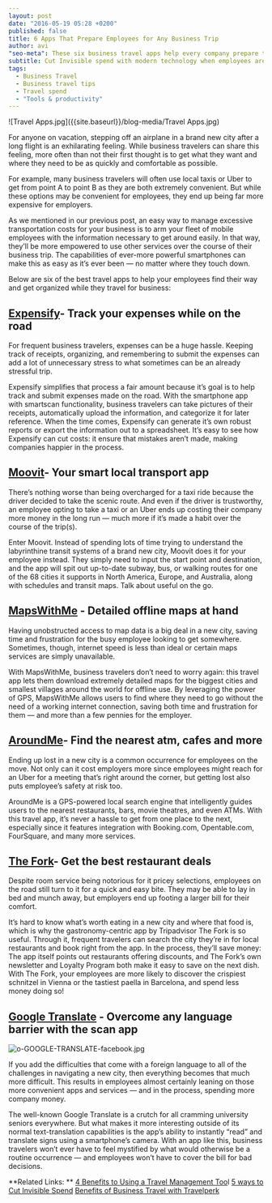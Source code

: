 ```yaml
---
layout: post
date: "2016-05-19 05:28 +0200"
published: false
title: 6 Apps That Prepare Employees for Any Business Trip
author: avi
"seo-meta": These six business travel apps help every company prepare their employees for a trip no matter where they go while cutting costs.
subtitle: Cut Invisible spend with modern technology when employees are travelling
tags: 
  - Business Travel
  - Business travel tips
  - Travel spend
  - "Tools & productivity"
---
```

![Travel Apps.jpg]({{site.baseurl}}/blog-media/Travel Apps.jpg)

For anyone on vacation, stepping off an airplane in a brand new city after a long flight is an exhilarating feeling. While business travelers can share this feeling, more often than not their first thought is to get what they want and where they need to be as quickly and comfortable as possible. 

For example, many business travelers will often use local taxis or Uber to get from point A to point B as they are both extremely convenient. But while these options may be convenient for employees, they end up being far more expensive for employers. 


As we mentioned in our previous post, an easy way to manage excessive transportation costs for your business is to arm your fleet of mobile employees with the information necessary to get around easily. In that way, they’ll be more empowered to use other services over the course of their business trip. The capabilities of ever-more powerful smartphones can make this as easy as it’s ever been — no matter where they touch down. 

Below are six of the best travel apps to help your employees find their way and get organized while they travel for business: 

## [Expensify](www.expensify.com)- Track your expenses while on the road

For frequent business travelers, expenses can be a huge hassle. Keeping track of receipts, organizing, and remembering to submit the expenses can add a lot of unnecessary stress to what sometimes can be an already stressful trip. 

Expensify simplifies that process a fair amount because it’s goal is to help track and submit expenses made on the road. With the smartphone app with smartscan functionality, business travelers can take pictures of their receipts, automatically upload the information, and categorize it for later reference. When the time comes, Expensify can generate it’s own robust reports or export the information out to a spreadsheet. It’s easy to see how Expensify can cut costs: it ensure that mistakes aren’t made, making companies happier in the process. 


## [Moovit](http://moovitapp.com/)- Your smart local transport app

There’s nothing worse than being overcharged for a taxi ride because the driver decided to take the scenic route. And even if the driver is trustworthy, an employee opting to take a taxi or an Uber ends up costing their company more money in the long run — much more if it’s made a habit over the course of the trip(s).

Enter Moovit. Instead of spending lots of time trying to understand the labyrinthine transit systems of a brand new city, Moovit does it for your employee instead. They simply need to input the start point and destination, and the app will spit out up-to-date subway, bus, or walking routes for one of the 68 cities it supports in North America, Europe, and Australia, along with schedules and transit maps. Talk about useful on the go. 

## [MapsWithMe](http://maps.me/en/home) - Detailed offline maps at hand

Having unobstructed access to map data is a big deal in a new city, saving time and frustration for the busy employee looking to get somewhere. Sometimes, though, internet speed is less than ideal or certain maps services are simply unavailable. 

With MapsWithMe, business travelers don’t need to worry again: this travel app lets them download extremely detailed maps for the biggest cities and smallest villages around the world for offline use. By leveraging the power of GPS, MapsWithMe allows users to find where they need to go without the need of a working internet connection, saving both time and frustration for them — and more than a few pennies for the employer. 

## [AroundMe](http://www.aroundmeapp.com/)- Find the nearest atm, cafes and more

Ending up lost in a new city is a common occurrence for employees on the move. Not only can it cost employers more since employees might reach for an Uber for a meeting that’s right around the corner, but getting lost also puts employee’s safety at risk too. 

AroundMe is a GPS-powered local search engine that intelligently guides users to the nearest restaurants, bars, movie theatres, and even ATMs. With this travel app, it’s never a hassle to get from one place to the next, especially since it features integration with Booking.com, Opentable.com, FourSquare, and many more services. 

##  [The Fork](http://www.thefork.com/)- Get the best restaurant deals

Despite room service being notorious for it pricey selections, employees on the road still turn to it for a quick and easy bite. They may be able to lay in bed and munch away, but employers end up footing a larger bill for their comfort.

It’s hard to know what’s worth eating in a new city and where that food is, which is why the gastronomy-centric app by Tripadvisor The Fork is so useful. Through it, frequent travelers can search the city they’re in for local restaurants and book right from the app. In the process, they’ll save money: The app itself points out restaurants offering discounts, and The Fork’s own newsletter and Loyalty Program both make it easy to save on the next dish. With The Fork, your employees are more likely to discover the crispiest schnitzel in Vienna or the tastiest paella in Barcelona, and spend less money doing so! 

## [Google Translate](www.translate.google.com) - Overcome any language barrier with the scan app

![o-GOOGLE-TRANSLATE-facebook.jpg]({{site.baseurl}}/blog-media/o-GOOGLE-TRANSLATE-facebook.jpg)

If you add the difficulties that come with a foreign language to all of the challenges in navigating a new city, then everything becomes that much more difficult. This results in employees almost certainly leaning on those more convenient apps and services — and in the process, spending more company money. 

The well-known Google Translate is a crutch for all cramming university seniors everywhere. But what makes it more interesting outside of its normal text-translation capabilities is the app’s ability to instantly “read” and translate signs using a smartphone’s camera. With an app like this, business travelers won’t ever have to feel mystified by what would otherwise be a routine occurrence — and employees won’t have to cover the bill for bad decisions.  


**Related Links: **
[4 Benefits to Using a Travel Management Too](http://travelperk.com/blog/4-benefits-to-using-a-travel-management-tool/)l
[5 ways to Cut Invisible Spend](http://travelperk.com/blog/5-Ways-to-Cut-Invisible-Spend/)
[Benefits of Business Travel with Travelperk](www.travelperk.com/signup)

